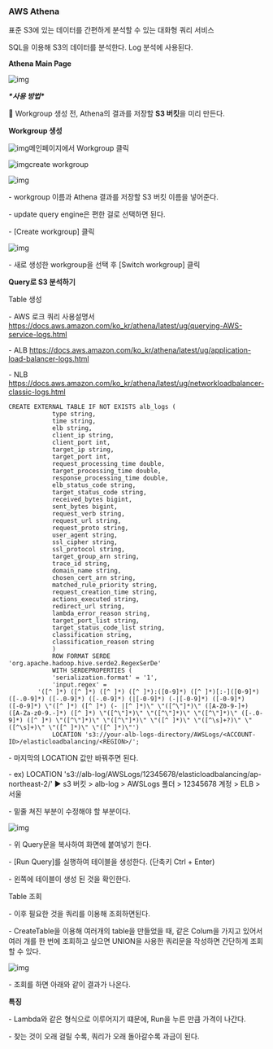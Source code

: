 ### **AWS Athena**

표준 S3에 있는 데이터를 간편하게 분석할 수 있는 대화형 쿼리 서비스

SQL을 이용해 S3의 데이터를 분석한다. Log 분석에 사용된다.

 

**Athena Main Page**



![img](https://blog.kakaocdn.net/dn/kLhsZ/btq7yaWqPZD/AbgsWYNMMWXuCWo5kUzUuK/img.png)



 

 

 

***\*사용 방법\****

📌 Workgroup 생성 전, Athena의 결과를 저장할 **S3 버킷**을 미리 만든다.

**Workgroup 생성**



![img](https://blog.kakaocdn.net/dn/BAUbz/btq7zvsbCQh/t4oZHTVeL8waMnfjhkKLOk/img.png)메인페이지에서 Workgroup 클릭

![img](https://blog.kakaocdn.net/dn/z9jKm/btq7y33JPNf/iIm6v5t1rJCyHbmRPaYxyk/img.png)create workgroup

![img](https://blog.kakaocdn.net/dn/tHkVy/btq7zu045B8/B28fo1Vp3IMLjia1nsWfQK/img.png)



\- workgroup 이름과 Athena 결과를 저장할 S3 버킷 이름을 넣어준다.

\- update query engine은 편한 걸로 선택하면 된다.

\- [Create workgroup] 클릭



![img](https://blog.kakaocdn.net/dn/bLBWtf/btq7BEaX4TZ/NZhGMvak9aDTv3ZdVGY3wk/img.png)



\- 새로 생성한 workgroup을 선택 후 [Switch workgroup] 클릭

 

 

**Query로 S3 분석하기**

Table 생성

\- AWS 로크 쿼리 사용설명서 https://docs.aws.amazon.com/ko_kr/athena/latest/ug/querying-AWS-service-logs.html

\- ALB https://docs.aws.amazon.com/ko_kr/athena/latest/ug/application-load-balancer-logs.html



\- NLB https://docs.aws.amazon.com/ko_kr/athena/latest/ug/networkloadbalancer-classic-logs.html

```
CREATE EXTERNAL TABLE IF NOT EXISTS alb_logs (
            type string,
            time string,
            elb string,
            client_ip string,
            client_port int,
            target_ip string,
            target_port int,
            request_processing_time double,
            target_processing_time double,
            response_processing_time double,
            elb_status_code string,
            target_status_code string,
            received_bytes bigint,
            sent_bytes bigint,
            request_verb string,
            request_url string,
            request_proto string,
            user_agent string,
            ssl_cipher string,
            ssl_protocol string,
            target_group_arn string,
            trace_id string,
            domain_name string,
            chosen_cert_arn string,
            matched_rule_priority string,
            request_creation_time string,
            actions_executed string,
            redirect_url string,
            lambda_error_reason string,
            target_port_list string,
            target_status_code_list string,
            classification string,
            classification_reason string
            )
            ROW FORMAT SERDE 'org.apache.hadoop.hive.serde2.RegexSerDe'
            WITH SERDEPROPERTIES (
            'serialization.format' = '1',
            'input.regex' = 
        '([^ ]*) ([^ ]*) ([^ ]*) ([^ ]*):([0-9]*) ([^ ]*)[:-]([0-9]*) ([-.0-9]*) ([-.0-9]*) ([-.0-9]*) (|[-0-9]*) (-|[-0-9]*) ([-0-9]*) ([-0-9]*) \"([^ ]*) ([^ ]*) (- |[^ ]*)\" \"([^\"]*)\" ([A-Z0-9-]+) ([A-Za-z0-9.-]*) ([^ ]*) \"([^\"]*)\" \"([^\"]*)\" \"([^\"]*)\" ([-.0-9]*) ([^ ]*) \"([^\"]*)\" \"([^\"]*)\" \"([^ ]*)\" \"([^\s]+?)\" \"([^\s]+)\" \"([^ ]*)\" \"([^ ]*)\"')
            LOCATION 's3://your-alb-logs-directory/AWSLogs/<ACCOUNT-ID>/elasticloadbalancing/<REGION>/';
```

\- 마지막의 LOCATION 값만 바꿔주면 된다.

\- ex) LOCATION 's3://alb-log/AWSLogs/12345678/elasticloadbalancing/ap-northeast-2/'
▶ s3 버킷 > alb-log > AWSLogs 폴더 > 12345678 계정 > ELB > 서울

\- 밑줄 쳐진 부분이 수정해야 할 부분이다.



![img](https://blog.kakaocdn.net/dn/cfDQJz/btq7yXvyH4b/fS3T24DEAF2UMpwGMnJML0/img.png)



\- 위 Query문을 복사하여 화면에 붙여넣기 한다.

\- [Run Query]를 실행하여 테이블을 생성한다. (단축키 Ctrl + Enter)

\- 왼쪽에 테이블이 생성 된 것을 확인한다.

 

Table 조회

\- 이후 필요한 것을 쿼리를 이용해 조회하면된다.

\- CreateTable을 이용해 여러개의 table을 만들었을 때, 같은 Colum을 가지고 있어서 여러 개를 한 번에 조회하고 싶으면 UNION을 사용한 쿼리문을 작성하면 간단하게 조회할 수 있다.



![img](https://blog.kakaocdn.net/dn/bHigJX/btq7x3Q9BP3/CNCfFrYbh6bypSoAV8HZM0/img.png)



\- 조회를 하면 아래와 같이 결과가 나온다.

 

 

**특징**

\- Lambda와 같은 형식으로 이루어지기 떄문에, Run을 누른 만큼 가격이 나간다.

\- 찾는 것이 오래 걸릴 수록, 쿼리가 오래 돌아갈수록 과금이 된다.